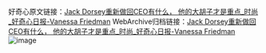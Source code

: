 好奇心原文链接：[Jack Dorsey重新做回CEO有什么， 他的大胡子才是重点_时尚_好奇心日报-Vanessa Friedman](https://www.qdaily.com/articles/11029.html)
WebArchive归档链接：[Jack Dorsey重新做回CEO有什么， 他的大胡子才是重点_时尚_好奇心日报-Vanessa Friedman](http://web.archive.org/web/20190623163545/https://www.qdaily.com/articles/11029.html)
![image](http://ww3.sinaimg.cn/large/007d5XDply1g3wcknc3j8j30u05irhdt)